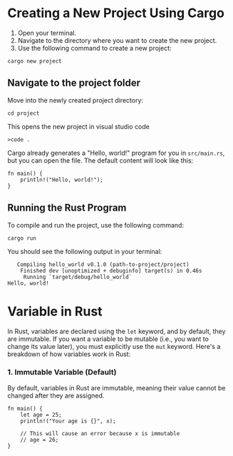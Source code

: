 # Creating a New Project Using Cargo 
1. Open your terminal.
2. Navigate to the directory where you want to create the new project.
3. Use the following command to create a new project:
```
cargo new project
```

## Navigate to the project folder
Move into the newly created project directory:
```
cd project
```
This opens the new project in visual studio code
```
>code .
```
Cargo already generates a "Hello, world!" program for you in `src/main.rs`, but you can open the file.
The default content will look like this:

```
fn main() {
    println!("Hello, world!");
}
```
## Running the Rust Program
To compile and run the project, use the following command:
```
cargo run
```
You should see the following output in your terminal:
```
   Compiling hello_world v0.1.0 (path-to-project/project)
    Finished dev [unoptimized + debuginfo] target(s) in 0.46s
     Running `target/debug/hello_world`
Hello, world!
```
# Variable in Rust
In Rust, variables are declared using the `let` keyword, and by default, they are immutable. If you want a variable to be mutable (i.e., you want to change its value later), you must explicitly use the `mut` keyword. Here's a breakdown of how variables work in Rust:

### 1. Immutable Variable (Default)

By default, variables in Rust are immutable, meaning their value cannot be changed after they are assigned.
```
fn main() {
    let age = 25;
    println!("Your age is {}", x);
    
    // This will cause an error because x is immutable
    // age = 26;
}
```

